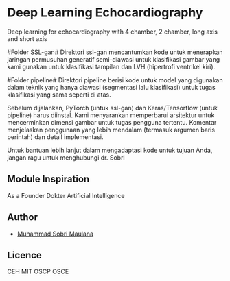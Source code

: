 # Deep Learning Echocardiography

Deep learning for echocardiography with 4 chamber, 2 chamber, long axis and short axis

#Folder SSL-gan#
Direktori ssl-gan mencantumkan kode untuk menerapkan jaringan permusuhan generatif semi-diawasi untuk 
klasifikasi gambar yang kami gunakan untuk klasifikasi tampilan dan LVH (hipertrofi ventrikel kiri).

#Folder pipeline#
Direktori pipeline berisi kode untuk model yang digunakan dalam teknik yang hanya diawasi (segmentasi lalu klasifikasi) 
untuk tugas klasifikasi yang sama seperti di atas.

Sebelum dijalankan, PyTorch (untuk ssl-gan) dan Keras/Tensorflow (untuk pipeline) harus diinstal. Kami menyarankan
memperbarui arsitektur untuk mencerminkan dimensi gambar untuk tugas pengguna tertentu. Komentar menjelaskan 
penggunaan yang lebih mendalam (termasuk argumen baris perintah) dan detail implementasi. 

Untuk bantuan lebih lanjut dalam mengadaptasi kode untuk tujuan Anda, jangan ragu untuk menghubungi dr. Sobri

## Module Inspiration

As a Founder Dokter Artificial Intelligence 

## Author

- [Muhammad Sobri Maulana](muhammadsobrimaulana31@gmail.com)

## Licence
CEH
MIT
OSCP
OSCE
